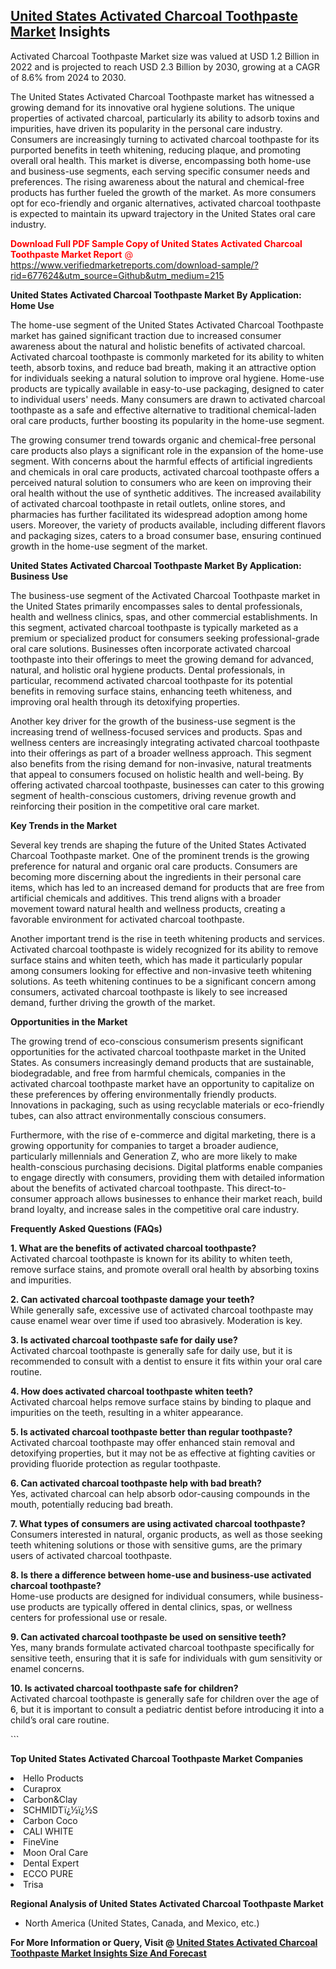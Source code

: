 <h2><a href="https://www.verifiedmarketreports.com/download-sample/?rid=677624&amp;utm_source=Github&amp;utm_medium=215" target="_blank">United States Activated Charcoal Toothpaste Market</a> Insights</h2><p>Activated Charcoal Toothpaste Market size was valued at USD 1.2 Billion in 2022 and is projected to reach USD 2.3 Billion by 2030, growing at a CAGR of 8.6% from 2024 to 2030.</p><p><p>The United States Activated Charcoal Toothpaste market has witnessed a growing demand for its innovative oral hygiene solutions. The unique properties of activated charcoal, particularly its ability to adsorb toxins and impurities, have driven its popularity in the personal care industry. Consumers are increasingly turning to activated charcoal toothpaste for its purported benefits in teeth whitening, reducing plaque, and promoting overall oral health. This market is diverse, encompassing both home-use and business-use segments, each serving specific consumer needs and preferences. The rising awareness about the natural and chemical-free products has further fueled the growth of the market. As more consumers opt for eco-friendly and organic alternatives, activated charcoal toothpaste is expected to maintain its upward trajectory in the United States oral care industry. <p><span class=""><span style="color: #ff0000;"><strong>Download Full PDF Sample Copy of United States Activated Charcoal Toothpaste Market Report</strong> @ </span><a href="https://www.verifiedmarketreports.com/download-sample/?rid=677624&amp;utm_source=Github&amp;utm_medium=215" target="_blank">https://www.verifiedmarketreports.com/download-sample/?rid=677624&amp;utm_source=Github&amp;utm_medium=215</a></span></p></p><p><strong>United States Activated Charcoal Toothpaste Market By Application: Home Use</strong></p><p>The home-use segment of the United States Activated Charcoal Toothpaste market has gained significant traction due to increased consumer awareness about the natural and holistic benefits of activated charcoal. Activated charcoal toothpaste is commonly marketed for its ability to whiten teeth, absorb toxins, and reduce bad breath, making it an attractive option for individuals seeking a natural solution to improve oral hygiene. Home-use products are typically available in easy-to-use packaging, designed to cater to individual users' needs. Many consumers are drawn to activated charcoal toothpaste as a safe and effective alternative to traditional chemical-laden oral care products, further boosting its popularity in the home-use segment.</p><p>The growing consumer trend towards organic and chemical-free personal care products also plays a significant role in the expansion of the home-use segment. With concerns about the harmful effects of artificial ingredients and chemicals in oral care products, activated charcoal toothpaste offers a perceived natural solution to consumers who are keen on improving their oral health without the use of synthetic additives. The increased availability of activated charcoal toothpaste in retail outlets, online stores, and pharmacies has further facilitated its widespread adoption among home users. Moreover, the variety of products available, including different flavors and packaging sizes, caters to a broad consumer base, ensuring continued growth in the home-use segment of the market.</p><p><strong>United States Activated Charcoal Toothpaste Market By Application: Business Use</strong></p><p>The business-use segment of the Activated Charcoal Toothpaste market in the United States primarily encompasses sales to dental professionals, health and wellness clinics, spas, and other commercial establishments. In this segment, activated charcoal toothpaste is typically marketed as a premium or specialized product for consumers seeking professional-grade oral care solutions. Businesses often incorporate activated charcoal toothpaste into their offerings to meet the growing demand for advanced, natural, and holistic oral hygiene products. Dental professionals, in particular, recommend activated charcoal toothpaste for its potential benefits in removing surface stains, enhancing teeth whiteness, and improving oral health through its detoxifying properties.</p><p>Another key driver for the growth of the business-use segment is the increasing trend of wellness-focused services and products. Spas and wellness centers are increasingly integrating activated charcoal toothpaste into their offerings as part of a broader wellness approach. This segment also benefits from the rising demand for non-invasive, natural treatments that appeal to consumers focused on holistic health and well-being. By offering activated charcoal toothpaste, businesses can cater to this growing segment of health-conscious customers, driving revenue growth and reinforcing their position in the competitive oral care market.</p><p><strong>Key Trends in the Market</strong></p><p>Several key trends are shaping the future of the United States Activated Charcoal Toothpaste market. One of the prominent trends is the growing preference for natural and organic oral care products. Consumers are becoming more discerning about the ingredients in their personal care items, which has led to an increased demand for products that are free from artificial chemicals and additives. This trend aligns with a broader movement toward natural health and wellness products, creating a favorable environment for activated charcoal toothpaste.</p><p>Another important trend is the rise in teeth whitening products and services. Activated charcoal toothpaste is widely recognized for its ability to remove surface stains and whiten teeth, which has made it particularly popular among consumers looking for effective and non-invasive teeth whitening solutions. As teeth whitening continues to be a significant concern among consumers, activated charcoal toothpaste is likely to see increased demand, further driving the growth of the market.</p><p><strong>Opportunities in the Market</strong></p><p>The growing trend of eco-conscious consumerism presents significant opportunities for the activated charcoal toothpaste market in the United States. As consumers increasingly demand products that are sustainable, biodegradable, and free from harmful chemicals, companies in the activated charcoal toothpaste market have an opportunity to capitalize on these preferences by offering environmentally friendly products. Innovations in packaging, such as using recyclable materials or eco-friendly tubes, can also attract environmentally conscious consumers.</p><p>Furthermore, with the rise of e-commerce and digital marketing, there is a growing opportunity for companies to target a broader audience, particularly millennials and Generation Z, who are more likely to make health-conscious purchasing decisions. Digital platforms enable companies to engage directly with consumers, providing them with detailed information about the benefits of activated charcoal toothpaste. This direct-to-consumer approach allows businesses to enhance their market reach, build brand loyalty, and increase sales in the competitive oral care industry.</p><p><strong>Frequently Asked Questions (FAQs)</strong></p><p><strong>1. What are the benefits of activated charcoal toothpaste?</strong><br>Activated charcoal toothpaste is known for its ability to whiten teeth, remove surface stains, and promote overall oral health by absorbing toxins and impurities.</p><p><strong>2. Can activated charcoal toothpaste damage your teeth?</strong><br>While generally safe, excessive use of activated charcoal toothpaste may cause enamel wear over time if used too abrasively. Moderation is key.</p><p><strong>3. Is activated charcoal toothpaste safe for daily use?</strong><br>Activated charcoal toothpaste is generally safe for daily use, but it is recommended to consult with a dentist to ensure it fits within your oral care routine.</p><p><strong>4. How does activated charcoal toothpaste whiten teeth?</strong><br>Activated charcoal helps remove surface stains by binding to plaque and impurities on the teeth, resulting in a whiter appearance.</p><p><strong>5. Is activated charcoal toothpaste better than regular toothpaste?</strong><br>Activated charcoal toothpaste may offer enhanced stain removal and detoxifying properties, but it may not be as effective at fighting cavities or providing fluoride protection as regular toothpaste.</p><p><strong>6. Can activated charcoal toothpaste help with bad breath?</strong><br>Yes, activated charcoal can help absorb odor-causing compounds in the mouth, potentially reducing bad breath.</p><p><strong>7. What types of consumers are using activated charcoal toothpaste?</strong><br>Consumers interested in natural, organic products, as well as those seeking teeth whitening solutions or those with sensitive gums, are the primary users of activated charcoal toothpaste.</p><p><strong>8. Is there a difference between home-use and business-use activated charcoal toothpaste?</strong><br>Home-use products are designed for individual consumers, while business-use products are typically offered in dental clinics, spas, or wellness centers for professional use or resale.</p><p><strong>9. Can activated charcoal toothpaste be used on sensitive teeth?</strong><br>Yes, many brands formulate activated charcoal toothpaste specifically for sensitive teeth, ensuring that it is safe for individuals with gum sensitivity or enamel concerns.</p><p><strong>10. Is activated charcoal toothpaste safe for children?</strong><br>Activated charcoal toothpaste is generally safe for children over the age of 6, but it is important to consult a pediatric dentist before introducing it into a child’s oral care routine.</p>```</p><p><strong>Top United States Activated Charcoal Toothpaste Market Companies</strong></p><div data-test-id=""><p><li>Hello Products</li><li> Curaprox</li><li> Carbon&Clay</li><li> SCHMIDTï¿½ï¿½S</li><li> Carbon Coco</li><li> CALI WHITE</li><li> FineVine</li><li> Moon Oral Care</li><li> Dental Expert</li><li> ECCO PURE</li><li> Trisa</li></p><div><strong>Regional Analysis of&nbsp;United States Activated Charcoal Toothpaste Market</strong></div><ul><li dir="ltr"><p dir="ltr">North America&nbsp;(United States, Canada, and Mexico, etc.)</p></li></ul><p><strong>For More Information or Query, Visit @&nbsp;</strong><strong><a href="https://www.verifiedmarketreports.com/product/activated-charcoal-toothpaste-market/?utm_source=Github&amp;utm_medium=215" target="_blank">United States Activated Charcoal Toothpaste Market Insights Size And Forecast</a></strong></p></div>
